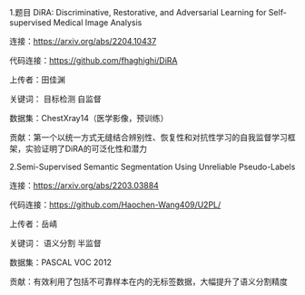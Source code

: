 
1.题目 DiRA: Discriminative, Restorative, and Adversarial Learning for Self-supervised Medical Image Analysis

连接：https://arxiv.org/abs/2204.10437

代码连接：https://github.com/fhaghighi/DiRA

上传者：田佳渊

关键词： 目标检测 自监督

数据集：ChestXray14（医学影像，预训练）

贡献：第一个以统一方式无缝结合辨别性、恢复性和对抗性学习的自我监督学习框架，实验证明了DiRA的可泛化性和潜力

2.Semi-Supervised Semantic Segmentation Using Unreliable Pseudo-Labels

连接：https://arxiv.org/abs/2203.03884

代码连接：https://github.com/Haochen-Wang409/U2PL/

上传者：岳崝

关键词： 语义分割 半监督

数据集：PASCAL VOC 2012

贡献：有效利用了包括不可靠样本在内的无标签数据，大幅提升了语义分割精度



